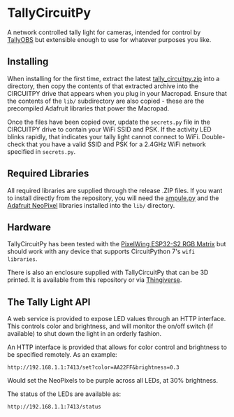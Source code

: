# TallyCircuitPy

A network controlled tally light for cameras, intended for control by
[TallyOBS](https://github.com/deckerego/tally_obs)
but extensible enough to use for whatever purposes you like.

## Installing

When installing for the first time, extract the latest
[tally_circuitpy.zip](https://github.com/deckerego/tally_circuitpy/releases/latest)
into a directory, then copy the contents of that extracted archive
into the CIRCUITPY drive that appears when you plug in your Macropad.
Ensure that the contents of the `lib/` subdirectory are also copied - these are
the precompiled Adafruit libraries that power the Macropad.

Once the files have been copied over, update the `secrets.py` file in the
CIRCUITPY drive to contain your WiFi SSID and PSK. If the activity LED
blinks rapidly, that indicates your tally light cannot connect to WiFi.
Double-check that you have a valid SSID and PSK for a 2.4GHz WiFi network
specified in `secrets.py`.


## Required Libraries

All required libraries are supplied through the release .ZIP files. If you want
to install directly from the repository, you will need the
[ampule.py](https://github.com/deckerego/ampule) and the
[Adafruit NeoPixel](https://github.com/adafruit/Adafruit_CircuitPython_Bundle)
libraries installed into the `lib/` directory.


## Hardware

TallyCircuitPy has been tested with the
[PixelWing ESP32-S2 RGB Matrix](https://www.tindie.com/products/oakdevtech/pixelwing-esp32-s2-rgb-matrix/)
but should work with any device that supports CircuitPython 7's `wifi libraries`.

There is also an enclosure supplied with TallyCircuitPy that can be 3D printed.
It is available from this repository
or via [Thingiverse](https://www.thingiverse.com/thing:4962628).


## The Tally Light API

A web service is provided to expose LED values through an HTTP interface.
This controls color and brightness, and will monitor the on/off switch
(if available) to shut down the light in an orderly fashion.

An HTTP interface is provided that allows for color control and brightness
to be specified remotely. As an example:

    http://192.168.1.1:7413/set?color=AA22FF&brightness=0.3

Would set the NeoPixels to be purple across all LEDs, at 30% brightness.

The status of the LEDs are available as:

    http://192.168.1.1:7413/status
